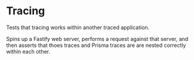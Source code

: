 # Tracing

Tests that tracing works within another traced application.

Spins up a Fastify web server, performs a request against that server, and then asserts that thoes traces and Prisma traces are are nested correctly within each other.

